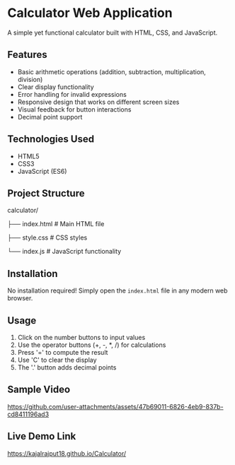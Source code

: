 # Calculator Web Application

A simple yet functional calculator built with HTML, CSS, and JavaScript.


## Features

- Basic arithmetic operations (addition, subtraction, multiplication, division)
- Clear display functionality
- Error handling for invalid expressions
- Responsive design that works on different screen sizes
- Visual feedback for button interactions
- Decimal point support

## Technologies Used

- HTML5
- CSS3
- JavaScript (ES6)

## Project Structure
calculator/

├── index.html # Main HTML file

├── style.css # CSS styles

└── index.js # JavaScript functionality

## Installation

No installation required! Simply open the `index.html` file in any modern web browser.

## Usage

1. Click on the number buttons to input values
2. Use the operator buttons (+, -, *, /) for calculations
3. Press '=' to compute the result
4. Use 'C' to clear the display
5. The '.' button adds decimal points

## Sample Video

https://github.com/user-attachments/assets/47b69011-6826-4eb9-837b-cd8411196ad3

## Live Demo Link
 https://kajalrajput18.github.io/Calculator/
